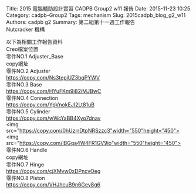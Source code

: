 Title: 2015 電腦輔助設計實習 CADPB Group2 w11 報告
Date: 2015-11-23 10:25
Category: cadpb-Group2
Tags: mechanism
Slug: 2015cadpb_blog_g2_w11
Authors: cadpb g2
Summary: 第二組第十一週工作報告<br />Nutcracker 機構

以下為相關工作報告資料
<br />
Creo檔案位置
<br />
零件NO.1   Adjuster_Base
<br />
copy網址
<br />
零件NO.2   Adjuster
<br />
https://copy.com/Ns3tepiUZ3bqPYWV
<br />
零件NO.3   Base
<br />
https://copy.com/HYuFKm9j82iMJBwC
<br />
零件NO.4   Connection
<br />
https://copy.com/YpVnokEJI2Lt81uB
<br />
零件NO.5    Cylinder
<br />
https://copy.com/wWcYaBB4Xyo7dnav
<br />
<img src="https://copy.com/0hUzrrDtpNRSzzc3"width="550"height="450">
<br>
<img src="https://copy.com/lBGqa4W4FR1GV9io"width="550"height="450">
<br>
零件NO.6   Handle
<br />
copy網址
<br />
零件NO.7   Hinge
<br />
https://copy.com/cjXMvw0xDPncvOeg
<br />
零件NO.8   Piston
<br />
https://copy.com/VHJhcuB9n6Gey8g6
<br />

